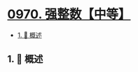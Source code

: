 # [0970. 强整数【中等】](https://github.com/Tdahuyou/TNotes.leetcode/tree/main/notes/0970.%20%E5%BC%BA%E6%95%B4%E6%95%B0%E3%80%90%E4%B8%AD%E7%AD%89%E3%80%91)

<!-- region:toc -->

- [1. 📝 概述](#1--概述)

<!-- endregion:toc -->

## 1. 📝 概述
